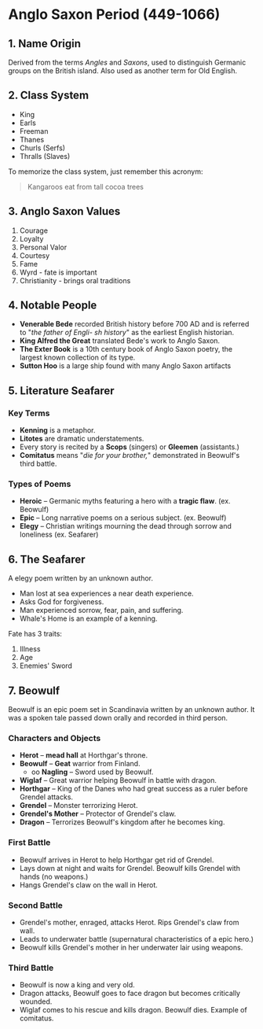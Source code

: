 # Anglo Saxon Period (449-1066)

## 1. Name Origin

Derived from the terms _Angles_ and _Saxons_, used to distinguish Germanic groups on the British island. Also used as another term for Old English.

## 2. Class System

- King
- Earls
- Freeman
- Thanes
- Churls (Serfs)
- Thralls (Slaves)

To memorize the class system, just remember this acronym:

> Kangaroos eat from tall cocoa trees

## 3. Anglo Saxon Values

1. Courage
2. Loyalty
3. Personal Valor
4. Courtesy
5. Fame
6. Wyrd - fate is important
7. Christianity - brings oral traditions

## 4. Notable People

- **Venerable Bede**  recorded British history before 700 AD and is referred to "_the father of Engli- sh history_" as the earliest English historian.
- **King Alfred the Great** translated Bede's work to Anglo Saxon.
- **The Exter Book** is a 10th century book of Anglo Saxon poetry, the largest known collection of its type.
- **Sutton Hoo** is a large ship found with many Anglo Saxon artifacts

## 5. Literature Seafarer

### Key Terms

- **Kenning** is a metaphor.
- **Litotes**  are dramatic understatements.
- Every story is recited by a **Scops** (singers) or **Gleemen** (assistants.)
- **Comitatus** means "_die for your brother,_" demonstrated in Beowulf's third battle.

### Types of Poems

- **Heroic** – Germanic myths featuring a hero with a **tragic flaw**. (ex. Beowulf)
- **Epic** – Long narrative poems on a serious subject. (ex. Beowulf)
- **Elegy** – Christian writings mourning the dead through sorrow and loneliness (ex. Seafarer)

## 6. The Seafarer

A elegy poem written by an unknown author.

- Man lost at sea experiences a near death experience.
- Asks God for forgiveness.
- Man experienced sorrow, fear, pain, and suffering.
- Whale's Home is an example of a kenning.

Fate has 3 traits:

1. Illness
2. Age
3. Enemies' Sword

## 7. Beowulf

Beowulf is an epic poem set in Scandinavia written by an unknown author. It was a spoken tale passed down orally and recorded in third person.

### Characters and Objects

- **Herot** – **mead hall** at Horthgar's throne.
- **Beowulf** – **Geat** warrior from Finland.
  - oo **Nagling** – Sword used by Beowulf.
- **Wiglaf** – Great warrior helping Beowulf in battle with dragon.
- **Horthgar** – King of the Danes who had  great success as a ruler before Grendel attacks.
- **Grendel** – Monster terrorizing Herot.
- **Grendel's Mother** – Protector of Grendel's claw.
- **Dragon** – Terrorizes Beowulf's kingdom after he becomes king.

### First Battle

- Beowulf arrives in Herot to help Horthgar get rid of Grendel.
- Lays down at night and waits for Grendel. Beowulf kills Grendel with hands (no weapons.)
- Hangs Grendel's claw on the wall in Herot.

### Second Battle

- Grendel's mother, enraged, attacks Herot. Rips Grendel's claw from wall.
- Leads to underwater battle (supernatural characteristics of a epic hero.)
- Beowulf kills Grendel's mother in her underwater lair using weapons.

### Third Battle

- Beowulf is now a king and very old.
- Dragon attacks, Beowulf goes to face dragon but becomes critically wounded.
- Wiglaf comes to his rescue and kills dragon. Beowulf dies. Example of comitatus.
